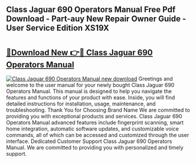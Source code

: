 ## Class Jaguar 690 Operators Manual Free Pdf Download - Part-auy New Repair Owner Guide - User Service Edition XS19X

# <h2><a href="http://bc4760.oget.top/?id=Class+Jaguar+690+Operators+Manual">🔗Download New 👉🔴 Class Jaguar 690 Operators Manual</a></h2>

[![Class Jaguar 690 Operators Manual new download](https://i.imgur.com/5g1atiW.png)](http://bc4760.oget.top/?id=Class+Jaguar+690+Operators+Manual)
Greetings and welcome to the user manual for your newly bought Class Jaguar 690 Operators Manual. This manual is designed to help you navigate the features and functions of your product with ease. Inside, you will find detailed instructions for installation, usage, maintenance, and troubleshooting. Thank You for Choosing Brand Name We are committed to providing you with exceptional products and services. Class Jaguar 690 Operators Manual advanced features include fingerprint scanning, smart home integration, automatic software updates, and customizable voice commands, all of which can be accessed and customized through the user interface. Dedicated Customer Support Class Jaguar 690 Operators Manual. We are committed to providing you with personalized and timely support.
